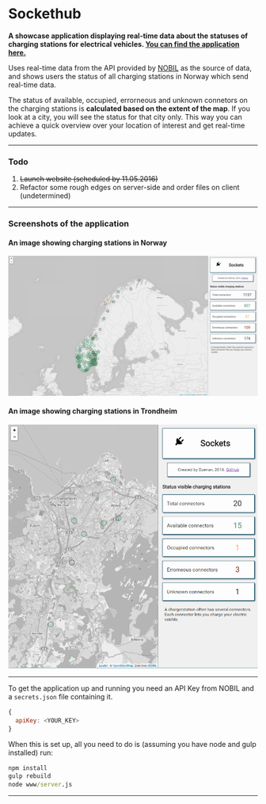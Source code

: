# Sockethub

**A showcase application displaying real-time data about the statuses of charging stations for electrical vehicles. [You can find the application here.](http://sockethub.me/)**

Uses real-time data from the API provided by [NOBIL](http://info.nobil.no/) as the source of data, and shows users the status of all charging stations in Norway which send real-time data.

The status of available, occupied, errorneous and unknown connetors on the charging stations is **calculated based on the extent of the map**. If you look at a city, you will see the status for that city only. This way you can achieve a quick overview over your location of interest and get real-time updates.

---

### Todo

1. ~~Launch website (scheduled by 11.05.2016)~~
2. Refactor some rough edges on server-side and order files on client (undetermined)

---

### Screenshots of the application

#### An image showing charging stations in Norway
![Charging stations Norway](/example.PNG)

#### An image showing charging stations in Trondheim
![charging stations Trondheim, Norway](/example_tr.PNG)


---

To get the application up and running you need an API Key from NOBIL and a `secrets.json` file containing it.

```javascript
{
  apiKey: <YOUR_KEY>
}
```

When this is set up, all you need to do is (assuming you have node and gulp installed) run:
```cmd
npm install
gulp rebuild
node www/server.js
```
---



